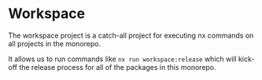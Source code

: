 # Workspace

The workspace project is a catch-all project for executing nx commands on all projects in the monorepo.

It allows us to run commands like `nx run workspace:release` which will kick-off the release process for all of the packages
in this monorepo.

